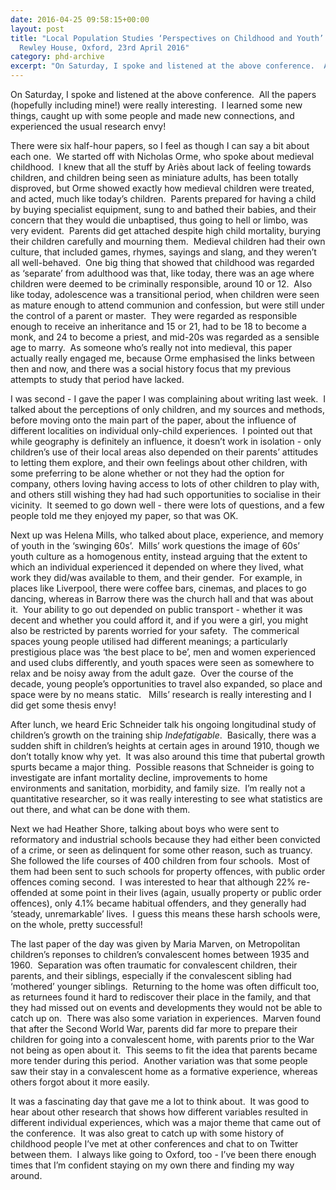 ```yaml
---
date: 2016-04-25 09:58:15+00:00
layout: post
title: "Local Population Studies ‘Perspectives on Childhood and Youth’ Conference,
  Rewley House, Oxford, 23rd April 2016"
category: phd-archive
excerpt: "On Saturday, I spoke and listened at the above conference.  All the papers (hopefully including mine!) were really interesting."
---
```


On Saturday, I spoke and listened at the above conference.  All the papers (hopefully including mine!) were really interesting.  I learned some new things, caught up with some people and made new connections, and experienced the usual research envy!

There were six half-hour papers, so I feel as though I can say a bit about each one.  We started off with Nicholas Orme, who spoke about medieval childhood.  I knew that all the stuff by Ariès about lack of feeling towards children, and children being seen as miniature adults, has been totally disproved, but Orme showed exactly how medieval children were treated, and acted, much like today’s children.  Parents prepared for having a child by buying specialist equipment, sung to and bathed their babies, and their concern that they would die unbaptised, thus going to hell or limbo, was very evident.  Parents did get attached despite high child mortality, burying their children carefully and mourning them.  Medieval children had their own culture, that included games, rhymes, sayings and slang, and they weren’t all well-behaved.  One big thing that showed that childhood was regarded as ‘separate’ from adulthood was that, like today, there was an age where children were deemed to be criminally responsible, around 10 or 12.  Also like today, adolescence was a transitional period, when children were seen as mature enough to attend communion and confession, but were still under the control of a parent or master.  They were regarded as responsible enough to receive an inheritance and 15 or 21, had to be 18 to become a monk, and 24 to become a priest, and mid-20s was regarded as a sensible age to marry.  As someone who’s really not into medieval, this paper actually really engaged me, because Orme emphasised the links between then and now, and there was a social history focus that my previous attempts to study that period have lacked.

I was second - I gave the paper I was complaining about writing last week.  I talked about the perceptions of only children, and my sources and methods, before moving onto the main part of the paper, about the influence of different localities on individual only-child experiences.  I pointed out that while geography is definitely an influence, it doesn’t work in isolation - only children’s use of their local areas also depended on their parents’ attitudes to letting them explore, and their own feelings about other children, with some preferring to be alone whether or not they had the option for company, others loving having access to lots of other children to play with, and others still wishing they had had such opportunities to socialise in their vicinity.  It seemed to go down well - there were lots of questions, and a few people told me they enjoyed my paper, so that was OK.

Next up was Helena Mills, who talked about place, experience, and memory of youth in the ‘swinging 60s’.  Mills’ work questions the image of 60s’ youth culture as a homogenous entity, instead arguing that the extent to which an individual experienced it depended on where they lived, what work they did/was available to them, and their gender.  For example, in places like Liverpool, there were coffee bars, cinemas, and places to go dancing, whereas in Barrow there was the church hall and that was about it.  Your ability to go out depended on public transport - whether it was decent and whether you could afford it, and if you were a girl, you might also be restricted by parents worried for your safety.  The commerical spaces young people utilised had different meanings; a particularly prestigious place was ‘the best place to be’, men and women experienced and used clubs differently, and youth spaces were seen as somewhere to relax and be noisy away from the adult gaze.  Over the course of the decade, young people’s opportunities to travel also expanded, so place and space were by no means static.   Mills’ research is really interesting and I did get some thesis envy!

After lunch, we heard Eric Schneider talk his ongoing longitudinal study of children’s growth on the training ship *Indefatigable*.  Basically, there was a sudden shift in children’s heights at certain ages in around 1910, though we don’t totally know why yet.  It was also around this time that pubertal growth spurts became a major thing.  Possible reasons that Schneider is going to investigate are infant mortality decline, improvements to home environments and sanitation, morbidity, and family size.  I’m really not a quantitative researcher, so it was really interesting to see what statistics are out there, and what can be done with them.

Next we had Heather Shore, talking about boys who were sent to reformatory and industrial schools because they had either been convicted of a crime, or seen as delinquent for some other reason, such as truancy.  She followed the life courses of 400 children from four schools.  Most of them had been sent to such schools for property offences, with public order offences coming second.  I was interested to hear that although 22% re-offended at some point in their lives (again, usually property or public order offences), only 4.1% became habitual offenders, and they generally had ‘steady, unremarkable’ lives.  I guess this means these harsh schools were, on the whole, pretty successful!

The last paper of the day was given by Maria Marven, on Metropolitan children’s reponses to children’s convalescent homes between 1935 and 1960.  Separation was often traumatic for convalescent children, their parents, and their siblings, especially if the convalescent sibling had ‘mothered’ younger siblings.  Returning to the home was often difficult too, as returnees found it hard to rediscover their place in the family, and that they had missed out on events and developments they would not be able to catch up on.  There was also some variation in experiences.  Marven found that after the Second World War, parents did far more to prepare their children for going into a convalescent home, with parents prior to the War not being as open about it.  This seems to fit the idea that parents became more tender during this period.  Another variation was that some people saw their stay in a convalescent home as a formative experience, whereas others forgot about it more easily.

It was a fascinating day that gave me a lot to think about.  It was good to hear about other research that shows how different variables resulted in different individual experiences, which was a major theme that came out of the conference.  It was also great to catch up with some history of childhood people I’ve met at other conferences and chat to on Twitter between them.  I always like going to Oxford, too - I’ve been there enough times that I’m confident staying on my own there and finding my way around.
